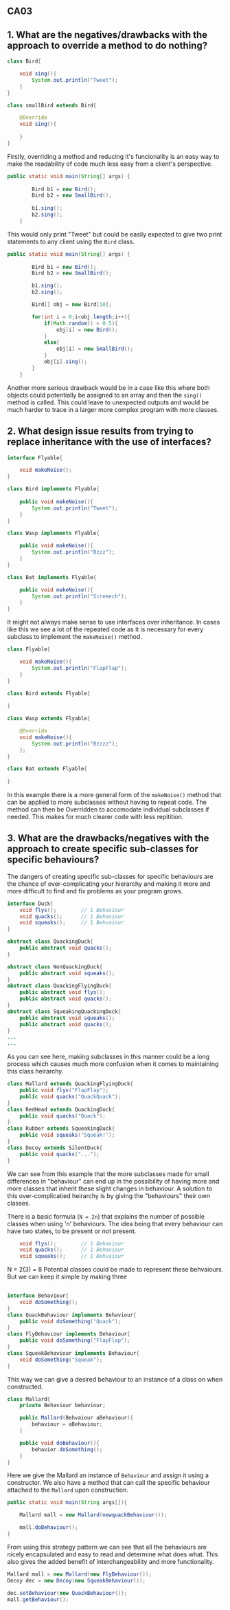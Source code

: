 ## **CA03**
## 1. **What are the negatives/drawbacks with the approach to override a method to do nothing?**
```java
class Bird{

    void sing(){
        System.out.println("Tweet");
    }
}

class smallBird extends Bird{

    @Override
    void sing(){
        
    }
}
```
Firstly, overriding a method and reducing it's funcionality is an easy way to make the readability of code much less easy from a client's perspective.
```java
public static void main(String[] args) {
        
        Bird b1 = new Bird();
        Bird b2 = new SmallBird();
        
        b1.sing();
        b2.sing();
    }
```
This would only print "Tweet" but could be easily expected to give two print statements to any client using the `Bird` class. 
```java
public static void main(String[] args) {
    
        Bird b1 = new Bird();
        Bird b2 = new SmallBird();

        b1.sing();
        b2.sing();

        Bird[] obj = new Bird[10];

        for(int i = 0;i<obj.length;i++){
            if(Math.random() < 0.5){
                obj[i] = new Bird();
            }
            else{
                obj[i] = new SmallBird();
            }
            obj[i].sing();
        }
    }
```
Another more serious drawback would be in a case like this where both objects could potentially be assigned to an array and then the `sing()` method is called. This could leave to unexpected outputs and would be much harder to trace in a larger more complex program with more classes.

## 2. **What design issue results from trying to replace inheritance with the use of interfaces?**
```java
interface Flyable{

    void makeNoise();
}

class Bird implements Flyable{
    
    public void makeNoise(){
        System.out.println("Tweet");
    }
}

class Wasp implements Flyable{

    public void makeNoise(){
        System.out.println("Bzzz");
    }
}

class Bat implements Flyable{

    public void makeNoise(){
        System.out.println("Screeech");
    }
}
```
It might not always make sense to use interfaces over inheritance. In cases like this we see a lot of the repeated code as it is necessary for every subclass to implement the `makeNoise()` method.
```java
class Flyable{

    void makeNoise(){
        System.out.println("FlapFlap");
    }
}

class Bird extends Flyable{
    
}

class Wasp extends Flyable{

    @Override
    void makeNoise(){
        System.out.println("Bzzzz");
    };
}

class Bat extends Flyable{
  
}
```
In this example there is a more general form of the `makeNoise()` method that can be applied to more subclasses without having to repeat code. The method can then be Overridden to accomodate individual subclasses if needed. This makes for much clearer code with less repitition.

## 3. **What are the drawbacks/negatives with the approach to create specific sub-classes for specific behaviours?**

The dangers of creating specific sub-classes for specific behaviours are the chance of over-complicating your hierarchy and making it more and more difficult to find and fix problems as your program grows.
```java
interface Duck{
    void flys();        // 1 Behaviour
    void quacks();      // 1 Behaviour  
    void squeaks();     // 1 Behvaiour
}                       

abstract class QuackingDuck{
    public abstract void quacks();
}

abstract class NonQuackingDuck{
    public abstract void squeaks();
}
abstract class QuackingFlyingDuck{
    public abstract void flys();
    public abstract void quacks();  
}
abstract class SqueakingQuackingDuck{
    public abstract void squeaks();
    public abstract void quacks(); 
}
...
...
```
As you can see here, making subclasses in this manner could be a long process which causes much more confusion when it comes to maintaining this class heirarchy. 
```java
class Mallard extends QuackingFlyingDuck{
    public void flys("FlapFlap");       
    public void quacks("QuackQuack");   
}
class RedHead extends QuackingDuck{
    public void quacks("Quack");
}
class Rubber extends SqueakingDuck{
    public void squeaks("Squeak!");
}
class Decoy extends SilentDuck{
    public void quacks("...");
}
```
We can see from this example that the more subclasses made for small differences in "behaviour" can end up in the possibility of having more and more classes that inherit these slight changes in behaviour. A solution to this over-complicatied heirarchy is by giving the "behaviours" their own classes.

There is a basic formula (`N = 2n`) that explains the number of possible classes when using 'n' behaviours. The idea being that every behaviour can have two states, to be present or not present.
```java
    void flys();        // 1 Behaviour
    void quacks();      // 1 Behaviour  
    void squeaks();     // 1 Behvaiour
```
N = 2(3) = 8 Potential classes could be made to represent these behvaiours. But we can keep it simple by making three
```java
 
interface Behaviour{
    void doSomething();
}
class QuackBehaviour implements Behaviour{
    public void doSomething("Quack");
}
class FlyBehaviour implements Behaviour{
    public void doSomething("FlapFlap");
}
class SqueakBehaviour implements Behaviour{
    void doSomething("Squeak");
}
```
This way we can give a desired behaviour to an instance of a class on when constructed.
```java
class Mallard{
    private Behaviour behaviour;

    public Mallard(Behvaiour aBehaviour){
        behaviour = aBehaviour;
    }

    public void doBehaviour(){
        behavior.doSomething();
    }
}
```
Here we give the Mallard an instance of `Behaviour` and assign it using a constructor. We also have a method that can call the specific behaviour attached to the `Mallard` upon construction.
```java
public static void main(String args[]){

    Mallard mall = new Mallard(newquackBehaviour());

    mall.doBehaviour();
}
```
From using this strategy pattern we can see that all the behaviours are nicely encapsulated and easy to read and determine what does what. This also gives the added benefit of interchangeability and more functionality. 
```java
Mallard mall = new Mallard(new FlyBehaviour());
Decoy dec = new Decoy(new SqueakBehaviour());

dec.setBehaviour(new QuackBehaviour());
mall.getBehaviour();
```
 




